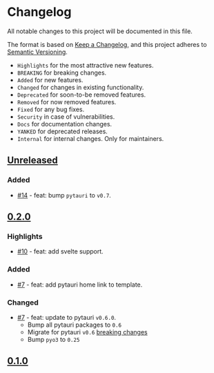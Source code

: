 # Changelog

All notable changes to this project will be documented in this file.

The format is based on [Keep a Changelog](https://keepachangelog.com/en/1.1.0/),
and this project adheres to [Semantic Versioning](https://semver.org/spec/v2.0.0.html).

- `Highlights` for the most attractive new features.
- `BREAKING` for breaking changes.
- `Added` for new features.
- `Changed` for changes in existing functionality.
- `Deprecated` for soon-to-be removed features.
- `Removed` for now removed features.
- `Fixed` for any bug fixes.
- `Security` in case of vulnerabilities.
- `Docs` for documentation changes.
- `YANKED` for deprecated releases.
- `Internal` for internal changes. Only for maintainers.

<!-- Refer to: https://github.com/olivierlacan/keep-a-changelog/blob/main/CHANGELOG.md -->
<!-- Refer to: https://github.com/pytauri/pytauri/blob/main/CHANGELOG.md -->

## [Unreleased]

### Added

- [#14](https://github.com/pytauri/create-pytauri-app/pull/14) - feat: bump `pytauri` to `v0.7`.

## [0.2.0]

### Highlights

- [#10](https://github.com/pytauri/create-pytauri-app/pull/10) - feat: add svelte support.

### Added

- [#7](https://github.com/pytauri/create-pytauri-app/pull/7) - feat: add pytauri home link to template.

### Changed

- [#7](https://github.com/pytauri/create-pytauri-app/pull/7) - feat: update to pytauri `v0.6.0`.
    - Bump all pytauri packages to `0.6`
    - Migrate for pytauri `v0.6` [breaking changes](https://pytauri.github.io/pytauri/0.6/CHANGELOG/)
    - Bump `pyo3` to `0.25`

## [0.1.0]

[unreleased]: https://github.com/pytauri/create-pytauri-app/tree/HEAD
[0.2.0]: https://github.com/pytauri/create-pytauri-app/releases/tag/v0.2.0
[0.1.0]: https://github.com/pytauri/create-pytauri-app/releases/tag/v0.1.0
